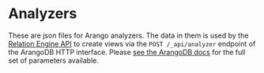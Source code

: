 # Analyzers

These are json files for Arango analyzers. The data in them is used by the [Relation Engine API](https://github.com/kbase/relation_engine) to create views via the `POST /_api/analyzer` endpoint of the ArangoDB HTTP interface. Please [see the ArangoDB docs](https://www.arangodb.com/docs/3.5/http/analyzers.html) for the full set of parameters available.
